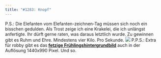 ```yaml
---
title: "#1283: Knopf"
---
```


P.S.: 
Die Elefanten vom Elefanten-zeichnen-Tag müssen sich noch ein bisschen gedulden. Als Trost zeige ich eine Krakelei, die ich unlängst anfertigte. Ihr dürft gerne raten, was daraus letztlich wurde. Zu gewinnen gibt es Ruhm und Ehre. Mindestens vier Kilo. Pro Sekunde.
<img src="http://www.fonflatter.de/bilder/skizze.jpg">
P.P.S.:
Extra für robby gibt es das <a href="http://www.fonflatter.de/hintergrundbilder"><strong>fetzige Frühlingshintergrundbild</strong></a> auch in der Auflösung 1440x990 Pixel.
Und so.

